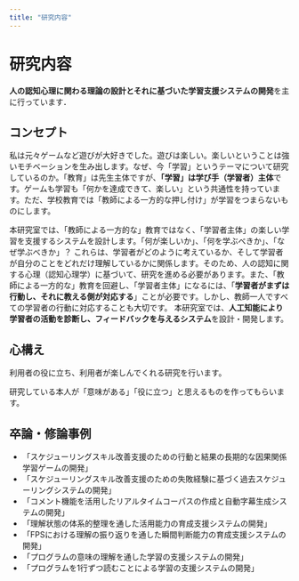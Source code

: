 ```yaml
---
title: "研究内容"
---
```


# 研究内容

**人の認知心理に関わる理論の設計とそれに基づいた学習支援システムの開発**を主に行っています．

## コンセプト

私は元々ゲームなど遊びが大好きでした。遊びは楽しい。楽しいということは強いモチベーションを生み出します。なぜ、今「学習」というテーマについて研究しているのか。「教育」は先生主体ですが、**「学習」は学び手（学習者）主体**です。ゲームも学習も「何かを達成できて、楽しい」という共通性を持っています。ただ、学校教育では「教師による一方的な押し付け」が学習をつまらないものにします。

本研究室では、「教師による一方的な」教育ではなく、「学習者主体」の楽しい学習を支援するシステムを設計します。「何が楽しいか」、「何を学ぶべきか」、「なぜ学ぶべきか」？ これらは、学習者がどのように考えているか、そして学習者が自分のことをどれだけ理解しているかに関係します。そのため、人の認知に関する心理（認知心理学）に基づいて、研究を進める必要があります。また、「教師による一方的な」教育を回避し、「学習者主体」になるには、「**学習者がまずは行動し、それに教える側が対応する**」ことが必要です。しかし、教師一人ですべての学習者の行動に対応することも大切です。 本研究室では、**人工知能により学習者の活動を診断し、フィードバックを与えるシステム**を設計・開発します。

## 心構え
利用者の役に立ち、利用者が楽しんでくれる研究を行います。

研究している本人が「意味がある」「役に立つ」と思えるものを作ってもらいます。


## 卒論・修論事例
- 「スケジューリングスキル改善支援のための行動と結果の長期的な因果関係学習ゲームの開発」
- 「スケジューリングスキル改善支援のための失敗経験に基づく過去スケジューリングシステムの開発」
- 「コメント機能を活用したリアルタイムコーパスの作成と自動字幕生成システムの開発」
- 「理解状態の体系的整理を通した活用能力の育成支援システムの開発」
- 「FPSにおける理解の振り返りを通した瞬間判断能力の育成支援システムの開発」
- 「プログラムの意味の理解を通した学習の支援システムの開発」
- 「プログラムを1行ずつ読むことによる学習の支援システムの開発」
